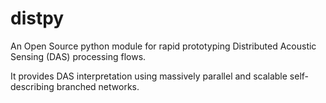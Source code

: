 # distpy
An Open Source python module for rapid prototyping Distributed Acoustic Sensing (DAS) processing flows.

It provides DAS interpretation using massively parallel and scalable self-describing branched networks.



